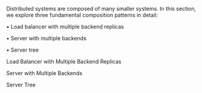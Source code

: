 Distributed systems are composed of many smaller systems. In this section, we explore three
fundamental composition patterns in detail:

• Load balancer with multiple backend replicas

• Server with multiple backends

• Server tree


Load Balancer with Multiple Backend Replicas


Server with Multiple Backends


Server Tree
